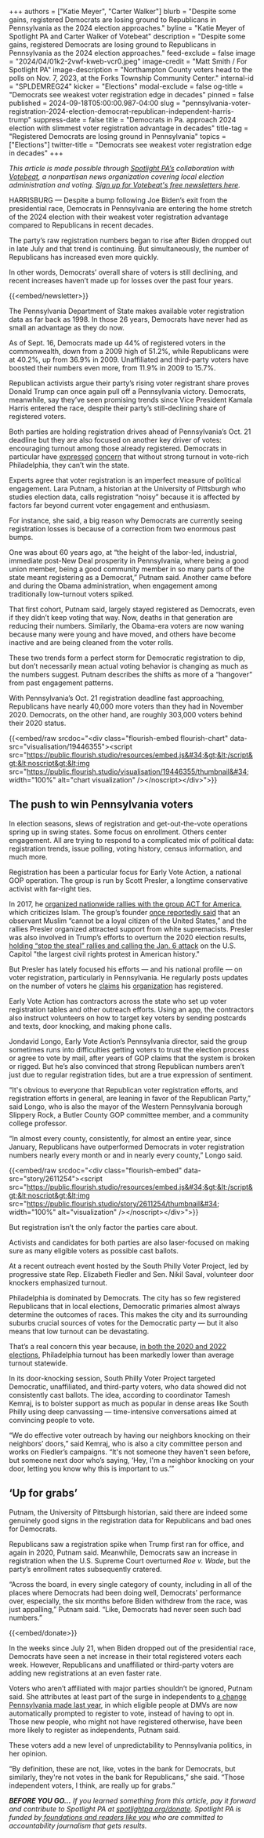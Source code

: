 +++
authors = ["Katie Meyer", "Carter Walker"]
blurb = "Despite some gains, registered Democrats are losing ground to Republicans in Pennsylvania as the 2024 election approaches."
byline = "Katie Meyer of Spotlight PA and Carter Walker of Votebeat"
description = "Despite some gains, registered Democrats are losing ground to Republicans in Pennsylvania as the 2024 election approaches."
feed-exclude = false
image = "2024/04/01k2-2vwf-kweb-vcr0.jpeg"
image-credit = "Matt Smith / For Spotlight PA"
image-description = "Northampton County voters head to the polls on Nov. 7, 2023, at the Forks Township Community Center."
internal-id = "SPLDEMREG24"
kicker = "Elections"
modal-exclude = false
og-title = "Democrats see weakest voter registration edge in decades"
pinned = false
published = 2024-09-18T05:00:00.987-04:00
slug = "pennsylvania-voter-registration-2024-election-democrat-republican-independent-harris-trump"
suppress-date = false
title = "Democrats in Pa. approach 2024 election with slimmest voter registration advantage in decades"
title-tag = "Registered Democrats are losing ground in Pennsylvania"
topics = ["Elections"]
twitter-title = "Democrats see weakest voter registration edge in decades"
+++

<em>This article is made possible through </em><a href="https://www.spotlightpa.org/"><em>Spotlight PA’s</em></a><em> collaboration with </em><a href="https://www.votebeat.org/"><em>Votebeat</em></a><em>, a nonpartisan news organization covering local election administration and voting. </em><a href="https://www.votebeat.org/newsletters/"><em>Sign up for Votebeat&#39;s free newsletters here</em></a><em>.</em>

HARRISBURG — Despite a bump following Joe Biden’s exit from the presidential race, Democrats in Pennsylvania are entering the home stretch of the 2024 election with their weakest voter registration advantage compared to Republicans in recent decades.

The party’s raw registration numbers began to rise after Biden dropped out in late July and that trend is continuing. But simultaneously, the number of Republicans has increased even more quickly.

In other words, Democrats’ overall share of voters is still declining, and recent increases haven’t made up for losses over the past four years.

{{<embed/newsletter>}}

The Pennsylvania Department of State makes available voter registration data as far back as 1998. In those 26 years, Democrats have never had as small an advantage as they do now.

As of Sept. 16, Democrats made up 44% of registered voters in the commonwealth, down from a 2009 high of 51.2%, while Republicans were at 40.2%, up from 36.9% in 2009. Unaffiliated and third-party voters have boosted their numbers even more, from 11.9% in 2009 to 15.7%.

Republican activists argue their party’s rising voter registrant share proves Donald Trump can once again pull off a Pennsylvania victory. Democrats, meanwhile, say they’ve seen promising trends since Vice President Kamala Harris entered the race, despite their party’s still-declining share of registered voters.

Both parties are holding registration drives ahead of Pennsylvania’s Oct. 21 deadline but they are also focused on another key driver of votes: encouraging turnout among those already registered. Democrats in particular have <a href="https://www.inquirer.com/politics/election/philadelphia-democratic-turnout-challenges-2024-20240506.html">expressed</a> <a href="https://billypenn.com/2024/04/24/philly-primary-turnout-disappoints/">concern</a> that without strong turnout in vote-rich Philadelphia, they can’t win the state. <strong></strong>

Experts agree that voter registration is an imperfect measure of political engagement. Lara Putnam, a historian at the University of Pittsburgh who studies election data, calls registration “noisy” because it is affected by factors far beyond current voter engagement and enthusiasm.

For instance, she said, a big reason why Democrats are currently seeing registration losses is because of a correction from two enormous past bumps.

One was about 60 years ago, at “the height of the labor-led, industrial, immediate post-New Deal prosperity in Pennsylvania, where being a good union member, being a good community member in so many parts of the state meant registering as a Democrat,” Putnam said. Another came before and during the Obama administration, when engagement among traditionally low-turnout voters spiked.

That first cohort, Putnam said, largely stayed registered as Democrats, even if they didn’t keep voting that way. Now, deaths in that generation are reducing their numbers. Similarly, the Obama-era voters are now waning because many were young and have moved, and others have become inactive and are being cleaned from the voter rolls.

These two trends form a perfect storm for Democratic registration to dip, but don’t necessarily mean actual voting behavior is changing as much as the numbers suggest. Putnam describes the shifts as more of a “hangover” from past engagement patterns.

With Pennsylvania’s Oct. 21 registration deadline fast approaching, Republicans have nearly 40,000 more voters than they had in November 2020. Democrats, on the other hand, are roughly 303,000 voters behind their 2020 status.

{{<embed/raw srcdoc="&lt;div class=&#34;flourish-embed flourish-chart&#34; data-src=&#34;visualisation/19446355&#34;&gt;&lt;script src=&#34;https://public.flourish.studio/resources/embed.js&#34;&gt;&lt;/script&gt;&lt;noscript&gt;&lt;img src=&#34;https://public.flourish.studio/visualisation/19446355/thumbnail&#34; width=&#34;100%&#34; alt=&#34;chart visualization&#34; /&gt;&lt;/noscript&gt;&lt;/div&gt;">}}

## The push to win Pennsylvania voters

In election seasons, slews of registration and get-out-the-vote operations spring up in swing states. Some focus on enrollment. Others center engagement. All are trying to respond to a complicated mix of political data: registration trends, issue polling, voting history, census information, and much more.

Registration has been a particular focus for Early Vote Action, a national GOP operation. The group is run by Scott Presler, a longtime conservative activist with far-right ties.

In 2017, he <a href="https://www.npr.org/2017/06/10/532254891/march-against-sharia-planned-across-the-u-s">organized nationwide rallies with the group ACT for America</a>, which criticizes Islam. The group’s founder <a href="https://www.theguardian.com/us-news/2017/mar/21/act-for-america-brigitte-gabriel-muslim-white-house-meeting">once reportedly said</a> that an observant Muslim ​“cannot be a loyal citizen of the United States,” and the rallies Presler organized attracted support from white supremacists. Presler was also involved in Trump’s efforts to overturn the 2020 election results, <a href="https://www.cbsnews.com/minnesota/news/wisconsin-supreme-court-candidate-ok-with-jan-6-participant/">holding “stop the steal” rallies and calling the Jan. 6 attack</a> on the U.S. Capitol &#34;the largest civil rights protest in American history.&#34;

But Presler has lately focused his efforts — and his national profile — on voter registration, particularly in Pennsylvania. He regularly posts updates on the number of voters he <a href="https://x.com/ScottPresler/status/1834352699443175911">claims</a> his <a href="https://x.com/ScottPresler/status/1834400937546273248">organization</a> has registered.

Early Vote Action has contractors across the state who set up voter registration tables and other outreach efforts. Using an app, the contractors also instruct volunteers on how to target key voters by sending postcards and texts, door knocking, and making phone calls.

Jondavid Longo, Early Vote Action’s Pennsylvania director, said the group sometimes runs into difficulties getting voters to trust the election process or agree to vote by mail, after years of GOP claims that the system is broken or rigged. But he’s also convinced that strong Republican numbers aren’t just due to regular registration tides, but are a true expression of sentiment.

“It&#39;s obvious to everyone that Republican voter registration efforts, and registration efforts in general, are leaning in favor of the Republican Party,” said Longo, who is also the mayor of the Western Pennsylvania borough Slippery Rock, a Butler County GOP committee member, and a community college professor.

“In almost every county, consistently, for almost an entire year, since January, Republicans have outperformed Democrats in voter registration numbers nearly every month or and in nearly every county,” Longo said.

{{<embed/raw srcdoc="&lt;div class=&#34;flourish-embed&#34; data-src=&#34;story/2611254&#34;&gt;&lt;script src=&#34;https://public.flourish.studio/resources/embed.js&#34;&gt;&lt;/script&gt;&lt;noscript&gt;&lt;img src=&#34;https://public.flourish.studio/story/2611254/thumbnail&#34; width=&#34;100%&#34; alt=&#34;visualization&#34; /&gt;&lt;/noscript&gt;&lt;/div&gt;">}}

But registration isn’t the only factor the parties care about.

Activists and candidates for both parties are also laser-focused on making sure as many eligible voters as possible cast ballots.

At a recent outreach event hosted by the South Philly Voter Project, led by progressive state Rep. Elizabeth Fiedler and Sen. Nikil Saval, volunteer door knockers emphasized turnout.

Philadelphia is dominated by Democrats. The city has so few registered Republicans that in local elections, Democratic primaries almost always determine the outcomes of races. This makes the city and its surrounding suburbs crucial sources of votes for the Democratic party — but it also means that low turnout can be devastating.

That’s a real concern this year because, <a href="https://www.washingtonpost.com/politics/2023/06/04/democrats-voter-turnout-philadelphia-pennsylvania/">in both the 2020 and 2022 elections</a>, Philadelphia turnout has been markedly lower than average turnout statewide.

In its door-knocking session, South Philly Voter Project targeted Democratic, unaffiliated, and third-party voters, who data showed did not consistently cast ballots. The idea, according to coordinator Tamesh Kemraj, is to bolster support as much as popular in dense areas like South Philly using deep canvassing —&nbsp;time-intensive conversations aimed at convincing people to vote.

“We do effective voter outreach by having our neighbors knocking on their neighbors’ doors,” said Kemraj, who is also a city committee person and works on Fiedler’s campaigns. “It&#39;s not someone they haven&#39;t seen before, but someone next door who’s saying, ‘Hey, I&#39;m a neighbor knocking on your door, letting you know why this is important to us.’”

## ‘Up for grabs’

Putnam, the University of Pittsburgh historian, said there are indeed some genuinely good signs in the registration data for Republicans and bad ones for Democrats.

Republicans saw a registration spike when Trump first ran for office, and again in 2020, Putnam said. Meanwhile, Democrats saw an increase in registration when the U.S. Supreme Court overturned <em>Roe v. Wade</em>, but the party’s enrollment rates subsequently cratered.

“Across the board, in every single category of county, including in all of the places where Democrats had been doing well, Democrats’ performance over, especially, the six months before Biden withdrew from the race, was just appalling,” Putnam said. “Like, Democrats had never seen such bad numbers.”

{{<embed/donate>}}

In the weeks since July 21, when Biden dropped out of the presidential race, Democrats have seen a net increase in their total registered voters each week. However, Republicans and unaffiliated or third-party voters are adding new registrations at an even faster rate.

Voters who aren’t affiliated with major parties shouldn’t be ignored, Putnam said. She attributes at least part of the surge in independents to <a href="https://www.spotlightpa.org/news/2023/09/pennsylvania-automatic-voter-registration-josh-shapiro-penndot/">a change Pennsylvania made last year</a>, in which eligible people at DMVs are now automatically prompted to register to vote, instead of having to opt in. Those new people, who might not have registered otherwise, have been more likely to register as independents, Putnam said.

These voters add a new level of unpredictability to Pennsylvania politics, in her opinion.

“By definition, these are not, like, votes in the bank for Democrats, but similarly, they&#39;re not votes in the bank for Republicans,” she said. “Those independent voters, I think, are really up for grabs.”

<strong><em>BEFORE YOU GO…</em></strong><em> If you learned something from this article, pay it forward and contribute to Spotlight PA at </em><a href="https://www.spotlightpa.org/donate"><em>spotlightpa.org/donate</em></a><em>. Spotlight PA is funded by</em><a href="https://www.spotlightpa.org/support"><em> foundations and readers like you</em></a><em> who are committed to accountability journalism that gets results.</em>

